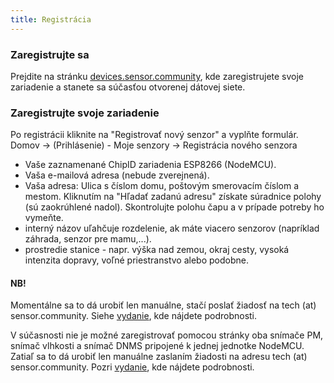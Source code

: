 ```yaml
---
title: Registrácia
---
```


### Zaregistrujte sa

Prejdite na stránku [devices.sensor.community](https://devices.sensor.community), kde zaregistrujete svoje zariadenie a stanete sa súčasťou otvorenej dátovej siete.


### Zaregistrujte svoje zariadenie
Po registrácii kliknite na "Registrovať nový senzor" a vyplňte formulár.
Domov -> (Prihlásenie) - Moje senzory -> Registrácia nového senzora

* Vaše zaznamenané ChipID zariadenia ESP8266 (NodeMCU).
* Vaša e-mailová adresa (nebude zverejnená).
* Vaša adresa: Ulica s číslom domu, poštovým smerovacím číslom a mestom. Kliknutím na "Hľadať zadanú adresu" získate súradnice polohy (sú zaokrúhlené nadol). Skontrolujte polohu čapu a v prípade potreby ho vymeňte.
* interný názov uľahčuje rozdelenie, ak máte viacero senzorov (napríklad záhrada, senzor pre mamu,...).
* prostredie stanice - napr. výška nad zemou, okraj cesty, vysoká intenzita dopravy, voľné priestranstvo alebo podobne.

#### NB!

Momentálne sa to dá urobiť len manuálne, stačí poslať žiadosť na tech (at) sensor.community.
Siehe [vydanie](https://github.com/opendata-stuttgart/sensor.community/issues/117), kde nájdete podrobnosti.

V súčasnosti nie je možné zaregistrovať pomocou stránky oba snímače PM, snímač vlhkosti a snímač DNMS pripojené k jednej jednotke NodeMCU.
Zatiaľ sa to dá urobiť len manuálne zaslaním žiadosti na adresu tech (at) sensor.community.
Pozri [vydanie](https://github.comopendata-stuttgartsensor.communityissues117
), kde nájdete podrobnosti.

